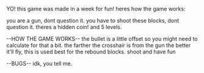 YO!
this game was made in a week for fun!
heres how the game works:

you are a gun, dont question it.
you have to shoot these blocks, dont question it.
theres a hidden coin!
and 5 levels.

--HOW THE GAME WORKS--
the bullet is a little offset so you might need to calculate for that a bit.
the farther the crosshair is from the gun the better it'll fly, this is used best for the rebound blocks.
shoot and have fun

--BUGS--
idk, you tell me.